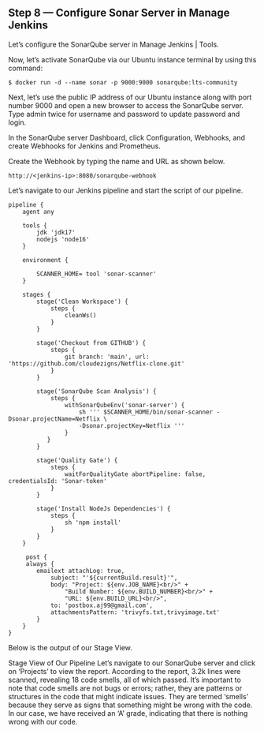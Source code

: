 ## Step 8 — Configure Sonar Server in Manage Jenkins
Let’s configure the SonarQube server in Manage Jenkins | Tools.





Now, let’s activate SonarQube via our Ubuntu instance terminal by using this command:
```
$ docker run -d --name sonar -p 9000:9000 sonarqube:lts-community
```
Next, let’s use the public IP address of our Ubuntu instance along with port number 9000 and open a new browser to access the SonarQube server. Type admin twice for username and password to update password and login.










In the SonarQube server Dashboard, click Configuration, Webhooks, and create Webhooks for Jenkins and Prometheus.


Create the Webhook by typing the name and URL as shown below.
```
http://<jenkins-ip>:8080/sonarqube-webhook
```

Let’s navigate to our Jenkins pipeline and start the script of our pipeline.
```
pipeline {
    agent any
    
    tools {
        jdk 'jdk17'
        nodejs 'node16'
    }
    
    environment {
        
        SCANNER_HOME= tool 'sonar-scanner'
    }

    stages {
        stage('Clean Workspace') {
            steps {
                cleanWs()
            }
        }
        
        stage('Checkout from GITHUB') {
            steps {
                git branch: 'main', url: 'https://github.com/cloudezigns/Netflix-clone.git'
            }
        }
        
        stage('SonarQube Scan Analysis') {
            steps {
                withSonarQubeEnv('sonar-server') {
                    sh ''' $SCANNER_HOME/bin/sonar-scanner -Dsonar.projectName=Netflix \
                    -Dsonar.projectKey=Netflix '''
                }
           }
        }
        
        stage('Quality Gate') {
            steps {
                waitForQualityGate abortPipeline: false, credentialsId: 'Sonar-token'
            }
        }
        
        stage('Install NodeJs Dependencies') {
            steps {
                sh 'npm install'
            }
        }
    }
    
     post {
     always {
        emailext attachLog: true,
            subject: "'${currentBuild.result}'",
            body: "Project: ${env.JOB_NAME}<br/>" +
                "Build Number: ${env.BUILD_NUMBER}<br/>" +
                "URL: ${env.BUILD_URL}<br/>",
            to: 'postbox.aj99@gmail.com',
            attachmentsPattern: 'trivyfs.txt,trivyimage.txt'
        }
    }
}
```
Below is the output of our Stage View.


Stage View of Our Pipeline
Let’s navigate to our SonarQube server and click on ‘Projects’ to view the report. According to the report, 3.2k lines were scanned, revealing 18 code smells, all of which passed. It’s important to note that code smells are not bugs or errors; rather, they are patterns or structures in the code that might indicate issues. They are termed ‘smells’ because they serve as signs that something might be wrong with the code. In our case, we have received an ‘A’ grade, indicating that there is nothing wrong with our code.


